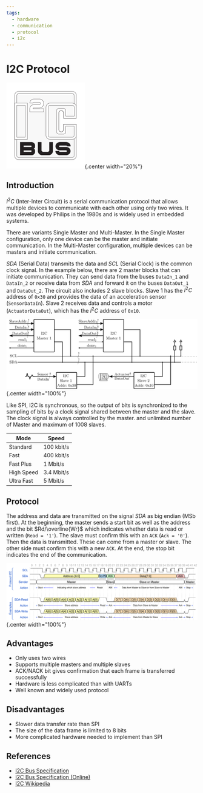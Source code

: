 ```yaml
---
tags:
  - hardware
  - communication
  - protocol
  - i2c
---
```


# I2C Protocol
![](img/logo.svg){.center width="20%"}

## Introduction
$I^2C$ (Inter-Inter Circuit) is a serial communication protocol that allows multiple devices to communicate with each other using only two wires. It was developed by Philips in the 1980s and is widely used in embedded systems.

There are variants Single Master and Multi-Master. In the Single Master configuration, only one device can be the master and initiate communication. In the Multi-Master configuration, multiple devices can be masters and initiate communication.

*SDA* (Serial Data) transmits the data and *SCL* (Serial Clock) is the common clock signal. In the example below, there are 2 master blocks that can initiate communication. They can send data from the buses `DataIn_1` and `DataIn_2` or receive data from *SDA* and forward it on the buses `DataOut_1` and `DataOut_2`. The circuit also includes 2 slave blocks. Slave 1 has the $I^2C$ address of `0x30` and provides the data of an acceleration sensor (`SensorDataIn`). Slave 2 receives data and controls a motor (`ActuatorDataOut`), which has the $I^2C$ address of `0x10`.

![](img/blocschema-black.svg){.center width="100%"}

Like SPI, I2C is synchronous, so the output of bits is synchronized to the sampling of bits by a clock signal shared between the master and the slave. The clock signal is always controlled by the master. and unlimited number of Master and maximum of 1008 slaves.

| Mode | Speed |
|------|-------|
| Standard | 100 kbit/s |
| Fast | 400 kbit/s |
| Fast Plus | 1 Mbit/s |
| High Speed | 3.4 Mbit/s |
| Ultra Fast | 5 Mbit/s |

## Protocol

The address and data are transmitted on the signal *SDA* as big endian (MSb first). At the beginning, the master sends a start bit as well as the address and the bit $Rd/\overline{Wr}$ which indicates whether data is read or written (`Read = '1'`). The slave must confirm this with an `ACK` (`Ack = '0'`). Then the data is transmitted. These can come from a master or slave. The other side must confirm this with a new `ACK`. At the end, the stop bit indicates the end of the communication.

![](img/i2c-protocol-wavedrom.svg){.center width="100%"}

## Advantages
- Only uses two wires
- Supports multiple masters and multiple slaves
- ACK/NACK bit gives confirmation that each frame is transferred successfully
- Hardware is less complicated than with UARTs
- Well known and widely used protocol

## Disadvantages
- Slower data transfer rate than SPI
- The size of the data frame is limited to 8 bits
- More complicated hardware needed to implement than SPI

## References
- [I2C Bus Specification](img/nxp-i2c-userguide-UM10204.pdf)
- [I2C Bus Specification (Online)](https://www.nxp.com/docs/en/user-guide/UM10204.pdf)
- [I2C Wikipedia](https://en.wikipedia.org/wiki/I%C2%B2C)
